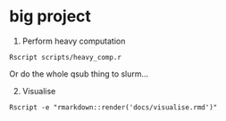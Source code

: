 # big project

1. Perform heavy computation

```
Rscript scripts/heavy_comp.r
```

Or do the whole qsub thing to slurm...


2. Visualise

```
Rscript -e "rmarkdown::render('docs/visualise.rmd')"
```



